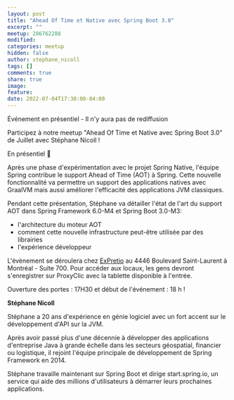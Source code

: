 ```yaml
---
layout: post
title: "Ahead Of Time et Native avec Spring Boot 3.0"
excerpt: ""
meetup: 286762288
modified:
categories: meetup
hidden: false
author: stephane_nicoll
tags: []
comments: true
share: true
image:
feature:
date: 2022-07-04T17:30:00-04:00
---
```


Événement en présentiel - Il n'y aura pas de rediffusion

Participez à notre meetup "Ahead Of Time et Native avec Spring Boot 3.0" de Juillet avec Stéphane Nicoll ! 

En présentiel 🎉

Après une phase d'expérimentation avec le projet Spring Native, l'équipe Spring contribue le support Ahead of Time (AOT) à Spring. Cette nouvelle fonctionnalité va permettre un support des applications natives avec GraalVM mais aussi améliorer l'efficacité des applications JVM classiques.

Pendant cette présentation, Stéphane va détailler l'état de l'art du support AOT dans Spring Framework 6.0-M4 et Spring Boot 3.0-M3:
* l'architecture du moteur AOT
* comment cette nouvelle infrastructure peut-être utilisée par des librairies
* l'expérience développeur

L'évènement se déroulera chez [ExPretio](https://www.expretio.com/) au 4446 Boulevard Saint-Laurent à Montréal - Suite 700.
Pour accéder aux locaux, les gens devront s'enregistrer sur ProxyClic avec la tablette disponible à l'entrée.

Ouverture des portes : 17H30 et début de l'événement : 18 h !

__Stéphane Nicoll__

Stéphane a 20 ans d'expérience en génie logiciel avec un fort accent sur le développement d'API sur la JVM.

Après avoir passé plus d'une décennie à développer des applications d'entreprise Java à grande échelle dans les secteurs géospatial, financier ou logistique, il rejoint l'équipe principale de développement de Spring Framework en 2014.

Stéphane travaille maintenant sur Spring Boot et dirige start.spring.io, un service qui aide des millions d'utilisateurs à démarrer leurs prochaines applications.
